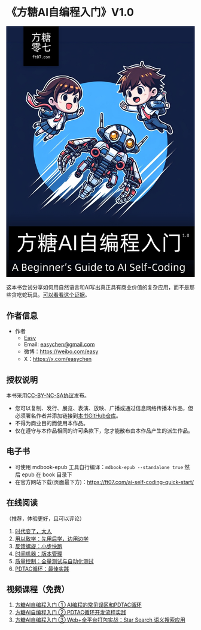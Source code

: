 # 《方糖AI自编程入门》V1.0

![](./src/images/cover.jpg)

这本书尝试分享如何用自然语言和AI写出真正具有商业价值的复杂应用，而不是那些贪吃蛇玩具。[可以看看这个证据](https://www.bilibili.com/video/BV1BswgeWEkK/?vd_source=fade59d07328dbcb9a0988b7ce98b49d)。

## 作者信息

- 作者
    - [Easy](https://ftqq.com)
    - Email: <easychen@gmail.com>
    - 微博：<https://weibo.com/easy>
    - X：<https://x.com/easychen>

## 授权说明

本书采用[CC-BY-NC-SA协议](https://creativecommons.org/licenses/by-nc-sa/4.0/deed.zh-hans)发布。

- 您可以复制、发行、展览、表演、放映、广播或通过信息网络传播本作品，但必须署名作者并添加链接到[本书GitHub仓库](https://github.com/easychen/ai-self-coding-book)。
- 不得为商业目的而使用本作品。
- 仅在遵守与本作品相同的许可条款下，您才能散布由本作品产生的派生作品。

## 电子书

- 可使用 mdbook-epub 工具自行编译：`mdbook-epub --standalone true` 然后 epub 在 book 目录下
- 在官方网站下载(页面最下方)：<https://ft07.com/ai-self-coding-quick-start/>

## 在线阅读

（推荐，体验更好，且可以评论）

1. [时代变了，大人](https://ft07.com/ai-self-coding-times-have-changed/)
1. [用以致学：先用后学，边用边学](https://ft07.com/ai-self-coding-learning-by-using/)
1. [反馈螺旋：小步快跑](https://ft07.com/ai-self-coding-eedback-spiral-small-steps-fast-run/)
1. [时间机器：版本管理](https://ft07.com/ai-self-coding-time-machine/)
1. [质量控制：全量测试与自动化测试](https://ft07.com/ai-self-coding-quality-control-and-testing/)
1. [PDTAC循环：最佳实践](https://ft07.com/ai-self-coding-pdtac/)

## 视频课程（免费）

1. [方糖AI自编程入门 ① AI编程的常见误区和PDTAC循环](https://www.bilibili.com/video/BV1f2cqeFEaA/)
1. [方糖AI自编程入门 ② PDTAC循环开发流程实践](https://www.bilibili.com/video/BV1accBeDEbU/)
2. [方糖AI自编程入门 ③ Web+全平台打包实战：Star Search 语义搜索应用](https://www.bilibili.com/video/BV1FMwseaEkE/)
